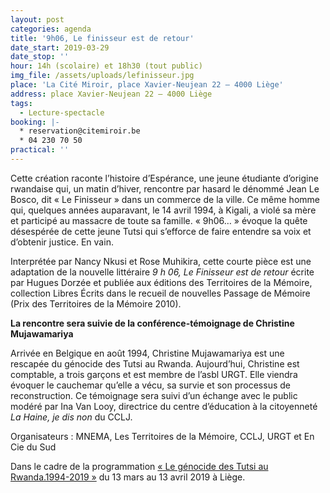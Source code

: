 ```yaml
---
layout: post
categories: agenda
title: '9h06, Le finisseur est de retour'
date_start: 2019-03-29
date_stop: ''
hour: 14h (scolaire) et 18h30 (tout public)
img_file: /assets/uploads/lefinisseur.jpg
place: 'La Cité Miroir, place Xavier-Neujean 22 – 4000 Liège'
address: place Xavier-Neujean 22 – 4000 Liège
tags:
  - Lecture-spectacle
booking: |-
  * reservation@citemiroir.be
  * 04 230 70 50
practical: ''
---
```

Cette création raconte l’histoire d’Espérance, une jeune étudiante d’origine rwandaise qui, un matin d’hiver, rencontre par hasard le dénommé Jean Le Bosco, dit «&nbsp;Le Finisseur&nbsp;» dans un commerce de la ville. Ce même homme qui, quelques années auparavant, le 14 avril 1994, à Kigali, a violé sa mère et participé au massacre de toute sa famille. «&nbsp;9h06…&nbsp;» évoque la quête désespérée de cette jeune Tutsi qui s’efforce de faire entendre sa voix et d’obtenir justice. En vain.

Interprétée par Nancy Nkusi et Rose Muhikira, cette courte pièce est une adaptation de la nouvelle littéraire _9 h 06, Le Finisseur est de retour_ écrite par Hugues Dorzée et publiée aux éditions des Territoires de la Mémoire, collection Libres Écrits dans le recueil de nouvelles Passage de Mémoire (Prix des Territoires de la Mémoire 2010).

**La rencontre sera suivie de la conférence-témoignage de Christine Mujawamariya**

Arrivée en Belgique en août 1994, Christine Mujawamariya est une rescapée du génocide des Tutsi au Rwanda. Aujourd’hui, Christine est comptable, a trois garçons et est membre de l’asbl URGT. Elle viendra évoquer le cauchemar qu’elle a vécu, sa survie et son processus de reconstruction. Ce témoignage sera suivi d’un échange avec le public modéré par Ina Van Looy, directrice du centre d’éducation à la citoyenneté _La Haine, je dis non_ du CCLJ.

Organisateurs : MNEMA, Les Territoires de la Mémoire, CCLJ, URGT et En Cie du Sud

Dans le cadre de la programmation [« Le génocide des Tutsi au Rwanda.1994-2019 »](https://www.territoires-memoire.be/agenda/2019/02/le-genocide-des-tutsi-au-rwanda-1994-2019/) du 13 mars au 13 avril 2019 à Liège.
